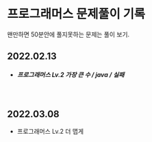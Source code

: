 # 프로그래머스 문제풀이 기록

왠만하면 50분안에 풀지못하는 문제는 풀이 보기.

## 2022.02.13

* ##### 프로그래머스 Lv.2 가장 큰 수 / java / 실패

<br>

## 2022.03.08

* 프로그래머스 Lv.2 더 맵게
